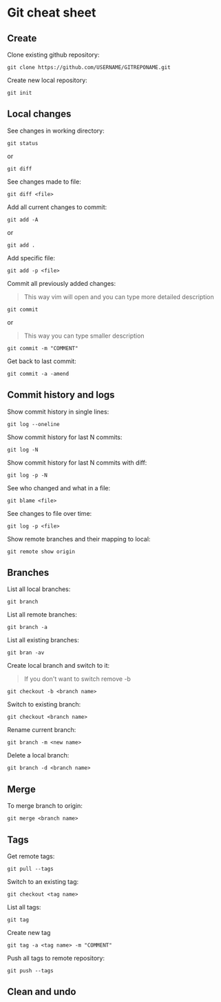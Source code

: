 # Git cheat sheet

## Create
Clone existing github repository:

```
git clone https://github.com/USERNAME/GITREPONAME.git
```

Create new local repository:

```
git init
```

## Local changes
See changes in working directory:

```
git status
```
or

```
git diff
```

See changes made to file:

```
git diff <file>
```

Add all current changes to commit:

```
git add -A
```
or

```
git add .
```

Add specific file:

```
git add -p <file>
```

Commit all previously added changes:

> This way vim will open and you can type more detailed description

```
git commit
```
or

> This way you can type smaller description

```
git commit -m "COMMENT"
```

Get back to last commit:

```
git commit -a -amend
```

## Commit history and logs

Show commit history in single lines:

```
git log --oneline
```

Show commit history for last N commits:

```
git log -N
```

Show commit history for last N commits with diff:

```
git log -p -N
```

See who changed and what in a file:

```
git blame <file>
```

See changes to file over time:

```
git log -p <file>
```

Show remote branches and their mapping to local:

```
git remote show origin
```

## Branches

List all local branches:

```
git branch
```

List all remote branches:

```
git branch -a
```

List all existing branches:

```
git bran -av
```

Create local branch and switch to it:

> If you don't want to switch remove -b

```
git checkout -b <branch name>
```

Switch to existing branch:

```
git checkout <branch name>
```

Rename current branch:

```
git branch -m <new name>
```

Delete a local branch:

```
git branch -d <branch name>
```

## Merge

To merge branch to origin:

```
git merge <branch name>
```

## Tags

Get remote tags:

```
git pull --tags
```

Switch to an existing tag:

```
git checkout <tag name>
```

List all tags:

```
git tag
```

Create new tag

```
git tag -a <tag name> -m "COMMENT"
```

Push all tags to remote repository:

```
git push --tags
```

## Clean and undo
